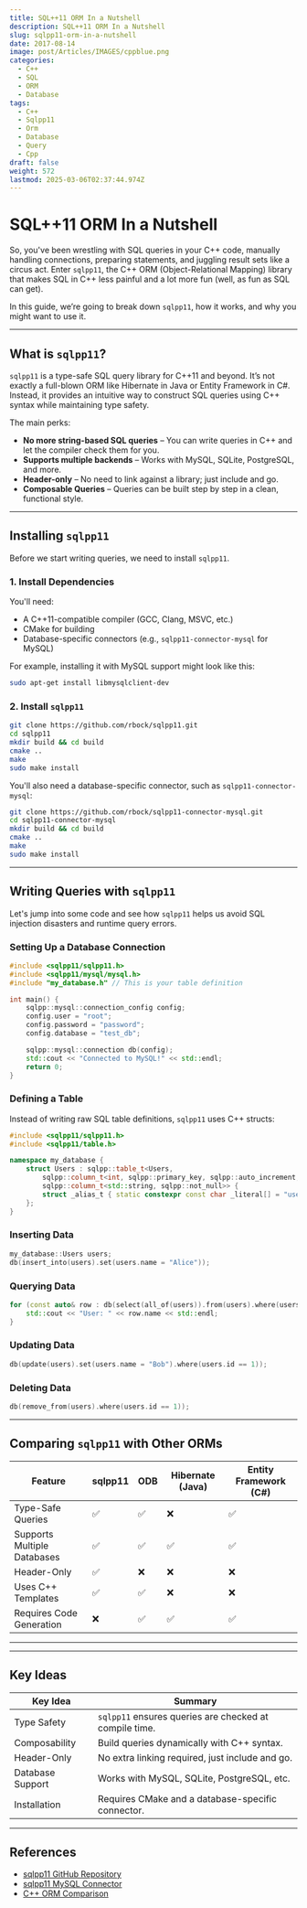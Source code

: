 ```yaml
---
title: SQL++11 ORM In a Nutshell
description: SQL++11 ORM In a Nutshell
slug: sqlpp11-orm-in-a-nutshell
date: 2017-08-14
image: post/Articles/IMAGES/cppblue.png
categories:
  - C++
  - SQL
  - ORM
  - Database
tags:
  - C++
  - Sqlpp11
  - Orm
  - Database
  - Query
  - Cpp
draft: false
weight: 572
lastmod: 2025-03-06T02:37:44.974Z
---
```

# SQL++11 ORM In a Nutshell

So, you've been wrestling with SQL queries in your C++ code, manually handling connections, preparing statements, and juggling result sets like a circus act. Enter `sqlpp11`, the C++ ORM (Object-Relational Mapping) library that makes SQL in C++ less painful and a lot more fun (well, as fun as SQL can get).

In this guide, we’re going to break down `sqlpp11`, how it works, and why you might want to use it.

 <!-- We’ll also throw in some code examples and a comparison table for good measure. Buckle up! -->

***

## What is `sqlpp11`?

`sqlpp11` is a type-safe SQL query library for C++11 and beyond. It’s not exactly a full-blown ORM like Hibernate in Java or Entity Framework in C#. Instead, it provides an intuitive way to construct SQL queries using C++ syntax while maintaining type safety.

The main perks:

* **No more string-based SQL queries** – You can write queries in C++ and let the compiler check them for you.
* **Supports multiple backends** – Works with MySQL, SQLite, PostgreSQL, and more.
* **Header-only** – No need to link against a library; just include and go.
* **Composable Queries** – Queries can be built step by step in a clean, functional style.

***

## Installing `sqlpp11`

Before we start writing queries, we need to install `sqlpp11`.

### 1. Install Dependencies

You'll need:

* A C++11-compatible compiler (GCC, Clang, MSVC, etc.)
* CMake for building
* Database-specific connectors (e.g., `sqlpp11-connector-mysql` for MySQL)

For example, installing it with MySQL support might look like this:

```bash
sudo apt-get install libmysqlclient-dev
```

### 2. Install `sqlpp11`

```bash
git clone https://github.com/rbock/sqlpp11.git
cd sqlpp11
mkdir build && cd build
cmake ..
make
sudo make install
```

You'll also need a database-specific connector, such as `sqlpp11-connector-mysql`:

```bash
git clone https://github.com/rbock/sqlpp11-connector-mysql.git
cd sqlpp11-connector-mysql
mkdir build && cd build
cmake ..
make
sudo make install
```

***

## Writing Queries with `sqlpp11`

Let's jump into some code and see how `sqlpp11` helps us avoid SQL injection disasters and runtime query errors.

### Setting Up a Database Connection

```cpp
#include <sqlpp11/sqlpp11.h>
#include <sqlpp11/mysql/mysql.h>
#include "my_database.h" // This is your table definition

int main() {
    sqlpp::mysql::connection_config config;
    config.user = "root";
    config.password = "password";
    config.database = "test_db";

    sqlpp::mysql::connection db(config);
    std::cout << "Connected to MySQL!" << std::endl;
    return 0;
}
```

### Defining a Table

Instead of writing raw SQL table definitions, `sqlpp11` uses C++ structs:

```cpp
#include <sqlpp11/sqlpp11.h>
#include <sqlpp11/table.h>

namespace my_database {
    struct Users : sqlpp::table_t<Users,
        sqlpp::column_t<int, sqlpp::primary_key, sqlpp::auto_increment, sqlpp::not_null>,
        sqlpp::column_t<std::string, sqlpp::not_null>> {
        struct _alias_t { static constexpr const char _literal[] = "users"; };
    };
}
```

### Inserting Data

```cpp
my_database::Users users;
db(insert_into(users).set(users.name = "Alice"));
```

### Querying Data

```cpp
for (const auto& row : db(select(all_of(users)).from(users).where(users.id == 1))) {
    std::cout << "User: " << row.name << std::endl;
}
```

### Updating Data

```cpp
db(update(users).set(users.name = "Bob").where(users.id == 1));
```

### Deleting Data

```cpp
db(remove_from(users).where(users.id == 1));
```

***

## Comparing `sqlpp11` with Other ORMs

| Feature                     | sqlpp11 | ODB | Hibernate (Java) | Entity Framework (C#) |
| --------------------------- | ------- | --- | ---------------- | --------------------- |
| Type-Safe Queries           | ✅       | ✅   | ❌                | ✅                     |
| Supports Multiple Databases | ✅       | ✅   | ✅                | ✅                     |
| Header-Only                 | ✅       | ❌   | ❌                | ❌                     |
| Uses C++ Templates          | ✅       | ✅   | ❌                | ❌                     |
| Requires Code Generation    | ❌       | ✅   | ✅                | ✅                     |

***

<!-- 
## Conclusion

`sqlpp11` brings type safety and composability to SQL queries in C++. It eliminates the risks of raw SQL injection while providing a clean, modern way to interact with databases.

If you're tired of hand-crafting SQL strings in C++, give `sqlpp11` a shot. It might just save you from an unexpected SQL-induced headache.
 -->

***

## Key Ideas

| Key Idea         | Summary                                                |
| ---------------- | ------------------------------------------------------ |
| Type Safety      | `sqlpp11` ensures queries are checked at compile time. |
| Composability    | Build queries dynamically with C++ syntax.             |
| Header-Only      | No extra linking required, just include and go.        |
| Database Support | Works with MySQL, SQLite, PostgreSQL, etc.             |
| Installation     | Requires CMake and a database-specific connector.      |

***

## References

* [sqlpp11 GitHub Repository](https://github.com/rbock/sqlpp11)
* [sqlpp11 MySQL Connector](https://github.com/rbock/sqlpp11-connector-mysql)
* [C++ ORM Comparison](https://www.odb.com/cpp-orms)
